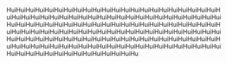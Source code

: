 HuiHuiHuiHuiHuiHuiHuiHuiHuiHuiHuiHuiHuiHuiHuiHuiHuiHuiHuiHuiHuiHuiHuiHuiHuiHuiHuiHuiHuiHuiHuiHuiHuiHuiHuiHuiHuiHuiHuiHuiHuiHuiHuiHuiHuiHuiHuiHuiHuiHuiHuiHuiHuiHuiHuiHuiHuiHuiHuiHuiHuiHuiHuiHuiHuiHuiHuiHuiHuiHuiHuiHuiHuiHuiHuiHuiHuiHuiHuiHuiHuiHuiHuiHuiHuiHuiHuiHuiHuiHuiHuiHuiHuiHuiHuiHuiHuiHuiHuiHuiHuiHuiHuiHuiHuiHuiHuiHuiHuiHuiHuiHuiHuiHuiHuiHuiHuiHuiHuiHuiHuiHuiHuiHuiHuiHuiHuiHuiHuiHuiHuiHuiHuiHuiHuiHuiHuiHuiHuiHuiHuiHuiHuiHuiHuiHuiHuiHuiHu
